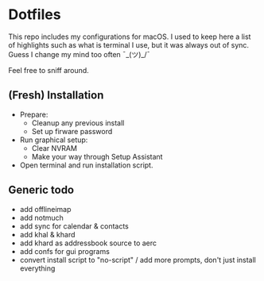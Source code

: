# Dotfiles

This repo includes my configurations for macOS. I used to keep here a list of highlights such as what is terminal I use, but it was always out of sync. Guess I change my mind too often ¯\_(ツ)_/¯

Feel free to sniff around.

## (Fresh) Installation

- Prepare:
  - Cleanup any previous install
  - Set up firware password
- Run graphical setup:
  - Clear NVRAM
  - Make your way through Setup Assistant
- Open terminal and run installation script.

## Generic todo

- add offlineimap
- add notmuch
- add sync for calendar & contacts
- add khal & khard
- add khard as addressbook source to aerc
- add confs for gui programs
- convert install script to "no-script" / add more prompts, don't just install everything
